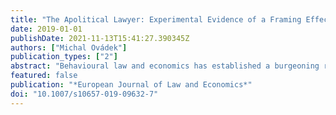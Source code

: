```yaml
---
title: "The Apolitical Lawyer: Experimental Evidence of a Framing Effect"
date: 2019-01-01
publishDate: 2021-11-13T15:41:27.390345Z
authors: ["Michal Ovádek"]
publication_types: ["2"]
abstract: "Behavioural law and economics has established a burgeoning research agenda investigating the impact of bias and heuristics on legal decision-making. One of the most important behavioural contributions concerns the impact of framing on choice. The present article expands this line of scholarship by developing a novel hypothesis under which lawyers’ attachment to objectivity and neutrality is assumed to militate against frames challenging the profession’s underlying norms. More specifically, the “apolitical hypothesis” expects the attachment of legally irrelevant political motivation to legal arguments to decrease their attractiveness. The hypothesis is tested in an experimental setting accounting for a varying degree of legal indeterminacy in the domain of European Union law. The experimental results show support for the hypothesis: a political frame made law students 12–24% more likely to select the “apolitical” legal option."
featured: false
publication: "*European Journal of Law and Economics*"
doi: "10.1007/s10657-019-09632-7"
---
```


